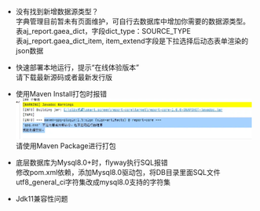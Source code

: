 - 没有找到新增数据源类型？<br>
  字典管理目前暂未有页面维护，可自行去数据库中增加你需要的数据源类型。<br>
  表aj_report.gaea_dict，字段dict_type：SOURCE_TYPE<br>
  表aj_report.gaea_dict_item, item_extend字段是下拉选择后动态表单渲染的json数据<br>
  

- 快速部署本地运行，提示“在线体验版本” <br>
  请下载最新源码或者最新发行版
  

- 使用Maven Install打包时报错 <br>
![img.png](../picture/qusetion/img.png)
  请使用Maven Package进行打包
  

- 底层数据库为Mysql8.0+时，flyway执行SQL报错<br>
  修改pom.xml依赖，添加Mysql8.0驱动包，将DB目录里面SQL文件utf8_general_ci字符集改成mysql8.0支持的字符集
  

- Jdk11兼容性问题



